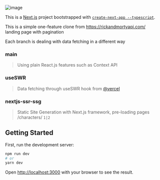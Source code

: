 ![image](https://user-images.githubusercontent.com/49247275/141107117-d3ff6750-18b9-45f7-aeba-806915868410.png)


This is a [Next.js](https://nextjs.org/) project bootstrapped with [`create-next-app --typescript`](https://github.com/vercel/next.js/tree/canary/packages/create-next-app). 

This is a simple one-feature clone from https://rickandmortyapi.com/ landing page with pagination

Each branch is dealing with data fetching in a different way

### main
> Using plain React.js features such as Context API

### useSWR
> Data fetching through useSWR hook from [@vercel](https://swr.vercel.app/)

### nextjs-ssr-ssg
> Static Site Generation with Next.js framework, pre-loading pages /characters/ `1|2`
## Getting Started

First, run the development server:

```bash
npm run dev
# or
yarn dev
```

Open [http://localhost:3000](http://localhost:3000) with your browser to see the result.
